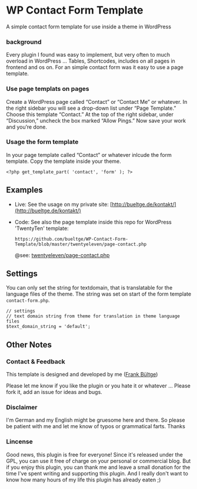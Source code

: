 # WP Contact Form Template

A simple contact form template for use inside a theme in WordPress

### background
Every plugin I found was easy to implement, but very often to much overload in WordPress ... Tables, Shortcodes, includes on all pages in frontend and os on. For an simple contact form was it easy to use a page template.

### Use page templats on pages
Create a WordPress page called “Contact” or “Contact Me” or whatever. In the right sidebar you will see a drop-down list under “Page Template.” Choose this template “Contact.” At the top of the right sidebar, under “Discussion,” uncheck the box marked “Allow Pings.” Now save your work and you’re done.

### Usage the form template
In your page template called “Contact” or whatever inlcude the form template. Copy the template inside your theme.

	<?php get_template_part( 'contact', 'form' ); ?>

## Examples
 * Live: See the usage on my private site: [http://bueltge.de/kontakt/](http://bueltge.de/kontakt/)

 * Code: See also the page template inside this repo for WordPress 'TwentyTen' template:

	`https://github.com/bueltge/WP-Contact-Form-Template/blob/master/twentyeleven/page-contact.php`

	@see: [twentyeleven/page-contact.php](https://github.com/bueltge/WP-Contact-Form-Template/blob/master/twentyeleven/page-contact.php)

## Settings
You can only set the string for textdomain, that is translatable for the language files of the theme.
The string was set on start of the form template `contact-form.php`.

	// settings
	// text domain string from theme for translation in theme language files
	$text_domain_string = 'default';

## Other Notes
### Contact & Feedback
This template is designed and developed by me ([Frank Bültge](http://bueltge.de))

Please let me know if you like the plugin or you hate it or whatever ... Please fork it, add an issue for ideas and bugs.

### Disclaimer
I'm German and my English might be gruesome here and there. So please be patient with me and let me know of typos or grammatical farts. Thanks

### Lincense
Good news, this plugin is free for everyone! Since it's released under the GPL, you can use it free of charge on your personal or commercial blog. But if you enjoy this plugin, you can thank me and leave a small donation for the time I've spent writing and supporting this plugin. And I really don't want to know how many hours of my life this plugin has already eaten ;)